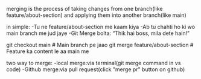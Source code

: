 merging is the process of taking changes from one branch(like feature/about-section) and applying them into another branch(like main)



in simple:
-Tu ne feature/about-section me kaam kiya
-Ab tu chahti ho ki wo main branch me jud jaye
-Git Merge bolta: “Thik hai boss, mila dete hain!”



git checkout main # Main branch pe jaao
git merge feature/about-section # Feature ka content le aa main me


two way to merge:
-local merge:via terminal(git merge command in vs code)
-Github merge:via pull request(click "merge pr" button on github)